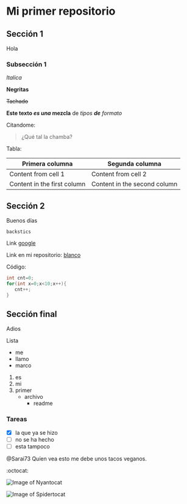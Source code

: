 # Mi primer repositorio
## Sección 1
Hola
### Subsección 1
*Italica*

**Negritas**

~~Tachado~~

**Este texto _es una_ mezcla** de _tipos **de** formato_

Citandome:

>¿Qué tal la chamba?

Tabla:

Primera columna | Segunda columna
------------ | -------------
Content from cell 1 | Content from cell 2
Content in the first column | Content in the second column


## Sección 2
Buenos días

`backstics`

Link [google](http://www.google.com)

Link en mi repositorio: [blanco](img/blanco.txt)

Código:
```C
int cnt=0;
for(int x=0;x<10;x++){
   cnt++;
}
```


## Sección final
Adios

Lista

* me
* llamo
* marco

1. es
2. mi
3. primer
   - archivo
     - readme


### Tareas
- [x] la que ya se hizo
- [ ] no se ha hecho
- [ ] esta tampoco

@Sarai73 Quíen vea esto me debe unos tacos veganos.

:octocat:


![Image of Nyantocat](https://octodex.github.com/images/nyantocat.gif)


![Image of Spidertocat](https://octodex.github.com/images/spidertocat.png)

